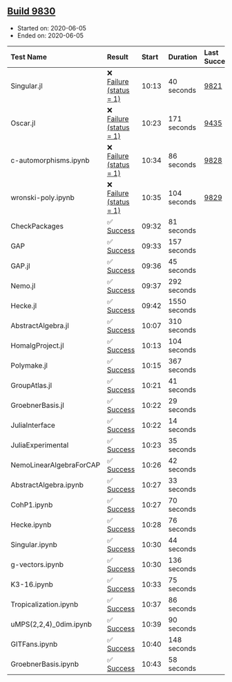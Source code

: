 ## [Build 9830](https://oscarci.mathematik.uni-kl.de/job/oscar/9830/)

* Started on: 2020-06-05
* Ended on: 2020-06-05

| Test Name    | Result | Start | Duration | Last Success | First Failure |
|:-------------|:-------|:------|:---------|:-------------|:--------------|
| Singular.jl | ❌ [Failure (status = 1)](https://oscarci.mathematik.uni-kl.de/job/oscar/9830/artifact/logs/build-9830/Singular.jl.log) | 10:13 | 40 seconds | [9821](https://oscarci.mathematik.uni-kl.de/job/oscar/9821/) | [9822](https://oscarci.mathematik.uni-kl.de/job/oscar/9822/) |
| Oscar.jl | ❌ [Failure (status = 1)](https://oscarci.mathematik.uni-kl.de/job/oscar/9830/artifact/logs/build-9830/Oscar.jl.log) | 10:23 | 171 seconds | [9435](https://oscarci.mathematik.uni-kl.de/job/oscar/9435/) | [9436](https://oscarci.mathematik.uni-kl.de/job/oscar/9436/) |
| c-automorphisms.ipynb | ❌ [Failure (status = 1)](https://oscarci.mathematik.uni-kl.de/job/oscar/9830/artifact/logs/build-9830/c-automorphisms.ipynb.log) | 10:34 | 86 seconds | [9828](https://oscarci.mathematik.uni-kl.de/job/oscar/9828/) | [9829](https://oscarci.mathematik.uni-kl.de/job/oscar/9829/) |
| wronski-poly.ipynb | ❌ [Failure (status = 1)](https://oscarci.mathematik.uni-kl.de/job/oscar/9830/artifact/logs/build-9830/wronski-poly.ipynb.log) | 10:35 | 104 seconds | [9829](https://oscarci.mathematik.uni-kl.de/job/oscar/9829/) | [9830](https://oscarci.mathematik.uni-kl.de/job/oscar/9830/) |
| CheckPackages | ✅ [Success](https://oscarci.mathematik.uni-kl.de/job/oscar/9830/artifact/logs/build-9830/CheckPackages.log) | 09:32 | 81 seconds |  |  |
| GAP | ✅ [Success](https://oscarci.mathematik.uni-kl.de/job/oscar/9830/artifact/logs/build-9830/GAP.log) | 09:33 | 157 seconds |  |  |
| GAP.jl | ✅ [Success](https://oscarci.mathematik.uni-kl.de/job/oscar/9830/artifact/logs/build-9830/GAP.jl.log) | 09:36 | 45 seconds |  |  |
| Nemo.jl | ✅ [Success](https://oscarci.mathematik.uni-kl.de/job/oscar/9830/artifact/logs/build-9830/Nemo.jl.log) | 09:37 | 292 seconds |  |  |
| Hecke.jl | ✅ [Success](https://oscarci.mathematik.uni-kl.de/job/oscar/9830/artifact/logs/build-9830/Hecke.jl.log) | 09:42 | 1550 seconds |  |  |
| AbstractAlgebra.jl | ✅ [Success](https://oscarci.mathematik.uni-kl.de/job/oscar/9830/artifact/logs/build-9830/AbstractAlgebra.jl.log) | 10:07 | 310 seconds |  |  |
| HomalgProject.jl | ✅ [Success](https://oscarci.mathematik.uni-kl.de/job/oscar/9830/artifact/logs/build-9830/HomalgProject.jl.log) | 10:13 | 104 seconds |  |  |
| Polymake.jl | ✅ [Success](https://oscarci.mathematik.uni-kl.de/job/oscar/9830/artifact/logs/build-9830/Polymake.jl.log) | 10:15 | 367 seconds |  |  |
| GroupAtlas.jl | ✅ [Success](https://oscarci.mathematik.uni-kl.de/job/oscar/9830/artifact/logs/build-9830/GroupAtlas.jl.log) | 10:21 | 41 seconds |  |  |
| GroebnerBasis.jl | ✅ [Success](https://oscarci.mathematik.uni-kl.de/job/oscar/9830/artifact/logs/build-9830/GroebnerBasis.jl.log) | 10:22 | 29 seconds |  |  |
| JuliaInterface | ✅ [Success](https://oscarci.mathematik.uni-kl.de/job/oscar/9830/artifact/logs/build-9830/JuliaInterface.log) | 10:22 | 14 seconds |  |  |
| JuliaExperimental | ✅ [Success](https://oscarci.mathematik.uni-kl.de/job/oscar/9830/artifact/logs/build-9830/JuliaExperimental.log) | 10:23 | 35 seconds |  |  |
| NemoLinearAlgebraForCAP | ✅ [Success](https://oscarci.mathematik.uni-kl.de/job/oscar/9830/artifact/logs/build-9830/NemoLinearAlgebraForCAP.log) | 10:26 | 42 seconds |  |  |
| AbstractAlgebra.ipynb | ✅ [Success](https://oscarci.mathematik.uni-kl.de/job/oscar/9830/artifact/logs/build-9830/AbstractAlgebra.ipynb.log) | 10:27 | 33 seconds |  |  |
| CohP1.ipynb | ✅ [Success](https://oscarci.mathematik.uni-kl.de/job/oscar/9830/artifact/logs/build-9830/CohP1.ipynb.log) | 10:27 | 70 seconds |  |  |
| Hecke.ipynb | ✅ [Success](https://oscarci.mathematik.uni-kl.de/job/oscar/9830/artifact/logs/build-9830/Hecke.ipynb.log) | 10:28 | 76 seconds |  |  |
| Singular.ipynb | ✅ [Success](https://oscarci.mathematik.uni-kl.de/job/oscar/9830/artifact/logs/build-9830/Singular.ipynb.log) | 10:30 | 44 seconds |  |  |
| g-vectors.ipynb | ✅ [Success](https://oscarci.mathematik.uni-kl.de/job/oscar/9830/artifact/logs/build-9830/g-vectors.ipynb.log) | 10:30 | 136 seconds |  |  |
| K3-16.ipynb | ✅ [Success](https://oscarci.mathematik.uni-kl.de/job/oscar/9830/artifact/logs/build-9830/K3-16.ipynb.log) | 10:33 | 75 seconds |  |  |
| Tropicalization.ipynb | ✅ [Success](https://oscarci.mathematik.uni-kl.de/job/oscar/9830/artifact/logs/build-9830/Tropicalization.ipynb.log) | 10:37 | 86 seconds |  |  |
| uMPS(2,2,4)_0dim.ipynb | ✅ [Success](https://oscarci.mathematik.uni-kl.de/job/oscar/9830/artifact/logs/build-9830/uMPS-2-2-4-_0dim.ipynb.log) | 10:39 | 90 seconds |  |  |
| GITFans.ipynb | ✅ [Success](https://oscarci.mathematik.uni-kl.de/job/oscar/9830/artifact/logs/build-9830/GITFans.ipynb.log) | 10:40 | 148 seconds |  |  |
| GroebnerBasis.ipynb | ✅ [Success](https://oscarci.mathematik.uni-kl.de/job/oscar/9830/artifact/logs/build-9830/GroebnerBasis.ipynb.log) | 10:43 | 58 seconds |  |  |
